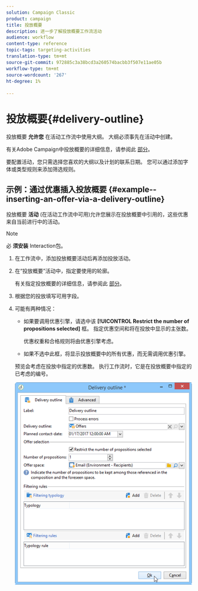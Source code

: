```yaml
---
solution: Campaign Classic
product: campaign
title: 投放概要
description: 进一步了解投放概要工作流活动
audience: workflow
content-type: reference
topic-tags: targeting-activities
translation-type: tm+mt
source-git-commit: 972885c3a38bcd3a260574bacbb3f507e11ae05b
workflow-type: tm+mt
source-wordcount: '267'
ht-degree: 1%

---
```



# 投放概要{#delivery-outline}

投放概要 **允许您** 在活动工作流中使用大纲。 大纲必须事先在活动中创建。

有关Adobe Campaign中投放概要的详细信息，请参阅此 [部分](../../campaign/using/marketing-campaign-deliveries.md#associating-and-structuring-resources-linked-via-a-delivery-outline)。

要配置活动，您只需选择您喜欢的大纲以及计划的联系日期。 您可以通过添加字体或类型规则来添加筛选规则。

## 示例：通过优惠插入投放概要 {#example--inserting-an-offer-via-a-delivery-outline}

投放概要 **活动** (在活动工作流中可用)允许您展示在投放概要中引用的，这些优惠来自当前进行中的活动。

>[!NOTE]
>
>必 **须安装** Interaction包。

1. 在工作流中，添加投放概要活动后再添加投放活动。
1. 在“投放概要”活动中，指定要使用的轮廓。

   有关指定投放概要的详细信息，请参阅此 [部分](../../campaign/using/marketing-campaign-deliveries.md#associating-and-structuring-resources-linked-via-a-delivery-outline)。

1. 根据您的投放填写可用字段。
1. 可能有两种情况：

   * 如果要调用优惠引擎，请选中该 **[!UICONTROL Restrict the number of propositions selected]** 框。 指定优惠空间和将在投放中显示的主张数。

      优惠权重和合格规则将由优惠引擎考虑。

   * 如果不选中此框，将显示投放概要中的所有优惠，而无需调用优惠引擎。

   预览会考虑在投放中指定的优惠数。 执行工作流时，它是在投放概要中指定的已考虑的编号。

   ![](assets/int_compo_offre_wf1.png)

